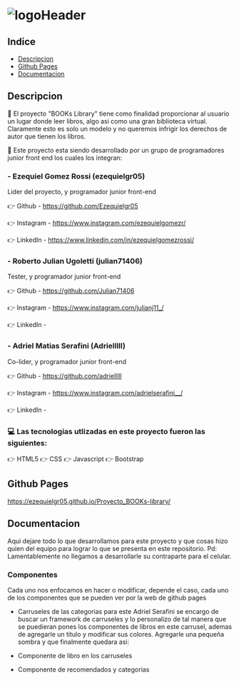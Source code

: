 # ![logoHeader](https://github.com/Ezequielgr05/Proyecto_BOOKs-library/assets/133154722/6970f385-9bba-422c-a50b-42189441e6ec)

## Indice
- [Descripcion](#descripcion)
- [Github Pages](#github-pages)
- [Documentacion](#documentacion)

## Descripcion
📕 El proyecto "BOOKs Library" tiene como finalidad proporcionar al usuario un lugar donde leer libros, algo asi como una gran biblioteca virtual. Claramente esto es solo un modelo y no queremos infrigir los derechos de autor que tienen los libros.

🌱 Este proyecto esta siendo desarrollado por un grupo de programadores junior front end los cuales los integran:

### - Ezequiel Gomez Rossi (ezequielgr05)
Lider del proyecto, y programador junior front-end

👉 Github - https://github.com/Ezequielgr05

👉 Instagram - https://www.instagram.com/ezequielgomezr/

👉 LinkedIn - https://www.linkedin.com/in/ezequielgomezrossi/

### - Roberto Julian Ugoletti (julian71406)
Tester, y programador junior front-end

👉 Github - https://github.com/Julian71406

👉 Instagram - https://www.instagram.com/julianj11_/

👉 LinkedIn - 

### - Adriel Matias Serafini (Adrielllll)
Co-lider, y programador junior front-end

👉 Github - https://github.com/adrielllll

👉 Instagram - https://www.instagram.com/adrielserafini__/

👉 LinkedIn - 


### 💻 Las tecnologias utlizadas en este proyecto fueron las siguientes:

👉 HTML5
👉 CSS
👉 Javascript
👉 Bootstrap

## Github Pages
https://ezequielgr05.github.io/Proyecto_BOOKs-library/

## Documentacion
Aqui dejare todo lo que desarrollamos para este proyecto y que cosas hizo quien del equipo para lograr lo que se presenta en este repositorio.
Pd: Lamentablemente no llegamos a desarrollarle su contraparte para el celular.

### Componentes
Cada uno nos enfocamos en hacer o modificar, depende el caso, cada uno de los componentes que se pueden ver por la web de github pages 
- Carruseles de las categorias
  para este Adriel Serafini se encargo de buscar un framework de carruseles y lo personalizo de tal manera que se puedieran pones los
  componentes de libros en este carrusel, ademas de agregarle un titulo y modificar sus colores. Agregarle una pequeña sombra y que finalmente
  quedara asi:
  
- Componente de libro en los carruseles

- Componente de recomendados y categorias
